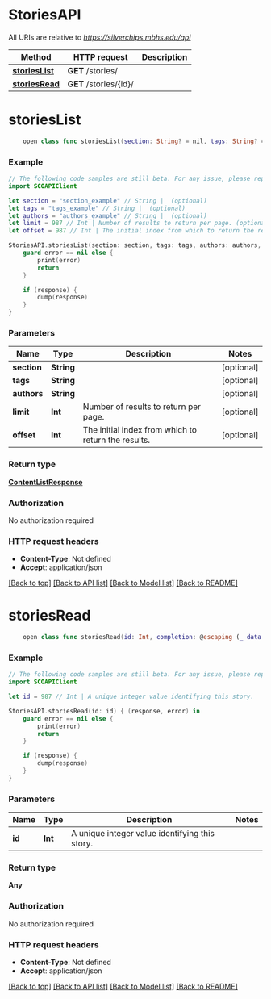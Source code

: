 # StoriesAPI

All URIs are relative to *https://silverchips.mbhs.edu/api*

Method | HTTP request | Description
------------- | ------------- | -------------
[**storiesList**](StoriesAPI.md#storieslist) | **GET** /stories/ | 
[**storiesRead**](StoriesAPI.md#storiesread) | **GET** /stories/{id}/ | 


# **storiesList**
```swift
    open class func storiesList(section: String? = nil, tags: String? = nil, authors: String? = nil, limit: Int? = nil, offset: Int? = nil, completion: @escaping (_ data: ContentListResponse?, _ error: Error?) -> Void)
```



### Example 
```swift
// The following code samples are still beta. For any issue, please report via http://github.com/OpenAPITools/openapi-generator/issues/new
import SCOAPIClient

let section = "section_example" // String |  (optional)
let tags = "tags_example" // String |  (optional)
let authors = "authors_example" // String |  (optional)
let limit = 987 // Int | Number of results to return per page. (optional)
let offset = 987 // Int | The initial index from which to return the results. (optional)

StoriesAPI.storiesList(section: section, tags: tags, authors: authors, limit: limit, offset: offset) { (response, error) in
    guard error == nil else {
        print(error)
        return
    }

    if (response) {
        dump(response)
    }
}
```

### Parameters

Name | Type | Description  | Notes
------------- | ------------- | ------------- | -------------
 **section** | **String** |  | [optional] 
 **tags** | **String** |  | [optional] 
 **authors** | **String** |  | [optional] 
 **limit** | **Int** | Number of results to return per page. | [optional] 
 **offset** | **Int** | The initial index from which to return the results. | [optional] 

### Return type

[**ContentListResponse**](ContentListResponse.md)

### Authorization

No authorization required

### HTTP request headers

 - **Content-Type**: Not defined
 - **Accept**: application/json

[[Back to top]](#) [[Back to API list]](../README.md#documentation-for-api-endpoints) [[Back to Model list]](../README.md#documentation-for-models) [[Back to README]](../README.md)

# **storiesRead**
```swift
    open class func storiesRead(id: Int, completion: @escaping (_ data: Any?, _ error: Error?) -> Void)
```



### Example 
```swift
// The following code samples are still beta. For any issue, please report via http://github.com/OpenAPITools/openapi-generator/issues/new
import SCOAPIClient

let id = 987 // Int | A unique integer value identifying this story.

StoriesAPI.storiesRead(id: id) { (response, error) in
    guard error == nil else {
        print(error)
        return
    }

    if (response) {
        dump(response)
    }
}
```

### Parameters

Name | Type | Description  | Notes
------------- | ------------- | ------------- | -------------
 **id** | **Int** | A unique integer value identifying this story. | 

### Return type

**Any**

### Authorization

No authorization required

### HTTP request headers

 - **Content-Type**: Not defined
 - **Accept**: application/json

[[Back to top]](#) [[Back to API list]](../README.md#documentation-for-api-endpoints) [[Back to Model list]](../README.md#documentation-for-models) [[Back to README]](../README.md)

